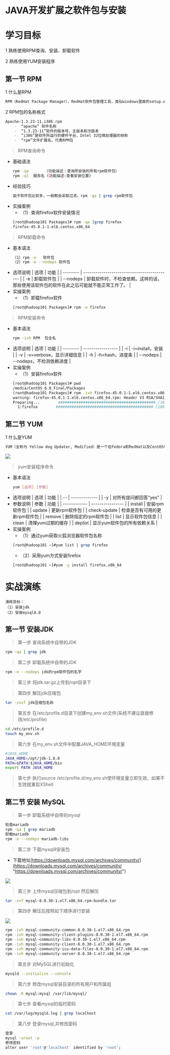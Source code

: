 # JAVA开发扩展之软件包与安装

# 学习目标

1 熟练使用RPM查询、安装、卸载软件

2 熟练使用YUM安装程序

## 第一节 RPM

1 什么是RPM

```bash
RPM（RedHat Package Manager），RedHat软件包管理工具，类似windows里面的setup.exed.是Linux这系列操作系统里面的打包安装工具，它虽然是RedHat的标志，但理念是通用的。

```

2 RPM包的名称格式

```bash
Apache-1.3.23-11.i386.rpm
​    -  “apache” 软件名称
​    -  “1.3.23-11”软件的版本号，主版本和次版本
​    -  “i386”是软件所运行的硬件平台，Intel 32位微处理器的统称
​    -  “rpm”文件扩展名，代表RPM包
```

> RPM查询命令

-   基础语法
    ```bash
    rpm -qa       （功能描述：查询所安装的所有rpm软件包）
    rpm -ql  服务名 (功能描述:查看安装位置)
    ```
-   经验技巧
    ```bash
    由于软件包比较多，一般都会采取过滤。rpm -qa | grep rpm软件包
    ```
-   实操案例
    -   （1）查询firefox软件安装情况
    ```bash
    [root@hadoop101 Packages]# rpm -qa |grep firefox 
    firefox-45.0.1-1.el6.centos.x86_64
    ```

> RPM卸载命令

-   基本语法
    ```bash
    （1）rpm -e   软件包  
    （2）rpm -e --nodeps 软件包
    ```
-   选项说明
    | 选项       | 功能                                          |
    | -------- | ------------------------------------------- |
    | -e       | 卸载软件包                                       |
    | --nodeps | 卸载软件时，不检查依赖。这样的话，那些使用该软件包的软件在此之后可能就不能正常工作了。 |
-   实操案例
    -   （1）卸载firefox软件
    ```bash
    [root@hadoop101 Packages]# rpm -e firefox
    ```

> RPM安装命令

-   基本语法
    ```bash
    rpm -ivh RPM  包全名
    ```
-   选项说明
    | 选项       | 功能                |
    | -------- | ----------------- |
    | -i       | -i=install，安装     |
    | -v       | -v=verbose，显示详细信息 |
    | -h       | -h=hash，进度条       |
    | --nodeps | --nodeps，不检测依赖进度  |
-   实操案例
    -   （1）安装firefox软件
    ```bash
    [root@hadoop101 Packages]# pwd
    /media/CentOS_6.8_Final/Packages
    [root@hadoop101 Packages]# rpm -ivh firefox-45.0.1-1.el6.centos.x86_64.rpm 
    warning: firefox-45.0.1-1.el6.centos.x86_64.rpm: Header V3 RSA/SHA1 Signature, key ID c105b9de: NOKEY
    Preparing...        ########################################### [100%]
      1:firefox        ########################################### [100%]
    ```

## 第二节 YUM

1 什么是YUM

```bash
YUM（全称为 Yellow dog Updater, Modified）是一个在Fedora和RedHat以及CentOS中的Shell前端软件包管理器。基于RPM包管理，能够从指定的服务器自动下载RPM包并且安装，可以自动处理依赖性关系，并且一次安装所有依赖的软件包，无须繁琐地一次次下载、安装。该功能类似手机中的应用商店,通过网络下载程序包安装即可.功能类似在JAVA中使用MAVEN工具从远程仓库中下载依赖一样,可以自动处理依赖关系.YUM
```

![](image/y1_UnQEagniph.png)

> yum安装程序命令

-   基本语法
    ```bash
    yum [选项] [参数]
    ```
-   选项说明
    | 选项 | 功能            |
    | -- | ------------- |
    | -y | 对所有提问都回答“yes” |
-   参数说明
    | 参数           | 功能               |
    | ------------ | ---------------- |
    | install      | 安装rpm软件包         |
    | update       | 更新rpm软件包         |
    | check-update | 检查是否有可用的更新rpm软件包 |
    | remove       | 删除指定的rpm软件包      |
    | list         | 显示软件包信息          |
    | clean        | 清理yum过期的缓存       |
    | deplist      | 显示yum软件包的所有依赖关系  |
-   实操案例
    -   （1）通过yum获取火狐浏览器软件包名称
    ```bash
    [root@hadoop101 ~]#yum list | grep firefox
    ```
    -   （2）采用yum方式安装firefox
    ```bash
    [root@hadoop101 ~]#yum -y install firefox.x86_64
    ```

# 实战演练

```
演练目标：
（1）安装jdk
（2）安装mysql8.0
```

## 第一节 安装JDK

> 第一步 查询系统中自带的JDK

```bash
rpm -qa | grep jdk
```

> 第二步 卸载系统中自带的JDK

```bash
rpm -e --nodeps jdk的rpm软件包的名字
```

> 第三步 将jdk.tar.gz上传到/opt目录下

> 第四步 解压jdk压缩包

```bash
tar -zxvf jdk压缩包名称
```

> 第五步 在/etc/profile.d目录下创建my\_env.sh文件(系统不建议直接修改/etc/profile)

```bash
cd /etc/profile.d
touch my_env.sh
```

> 第六步 在my\_env.sh文件中配置JAVA\_HOME环境变量

```bash
#JAVA_HOME  
JAVA_HOME=/opt/jdk-1.8.0  
PATH=$PATH:$JAVA_HOME/bin  
export PATH JAVA_HOME 
```

> 第七步 执行source /etc/profile.d/my\_env.sh使环境变量立即生效，如果不生效就重启XShell

## 第二节 安装 MySQL

> 第一步 卸载系统中自带的mysql

```bash
检查mariadb
rpm -qa | grep mariadb
卸载mariadb
rpm -e --nodeps mariadb-libs
```

> 第二步 下载mysql8安装包

- 下载地址[https://downloads.mysql.com/archives/community/](https://downloads.mysql.com/archives/community/ "https://downloads.mysql.com/archives/community/")

![](image/mysql1_eY7vhuH5Zs.png)

> 第三步 上传mysql压缩包到/opt 然后解压

```bash
tar -xvf mysql-8.0.30-1.el7.x86_64.rpm-bundle.tar
```

> 第四步 解压后按照如下顺序进行安装

![](image/mysql2_7wl7znvcC-.png)

```bash
rpm -ivh mysql-community-common-8.0.30-1.el7.x86_64.rpm
rpm -ivh mysql-community-client-plugins-8.0.30-1.el7.x86_64.rpm
rpm -ivh mysql-community-libs-8.0.30-1.el7.x86_64.rpm 
rpm -ivh mysql-community-client-8.0.30-1.el7.x86_64.rpm
rpm -ivh mysql-community-icu-data-files-8.0.30-1.el7.x86_64.rpm
rpm -ivh mysql-community-server-8.0.30-1.el7.x86_64.rpm
```

> 第五步 对MySQL进行初始化

```bash
mysqld --initialize --console
```

> 第六步  修改mysql安装目录的所有用户和所属组

```bash
chown -R mysql:mysql /var/lib/mysql/
```

> 第七步 查看mysql的临时密码

```bash
cat /var/log/mysqld.log | grep localhost
```

> 第八步 登录mysql,并修改密码

```bash
登录
mysql -uroot -p
修改密码
alter user 'root'@'localhost' identified by 'root';
```